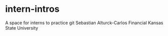 # intern-intros
A space for interns to practice git
Sebastian Alturck-Carlos
Financial
Kansas State University